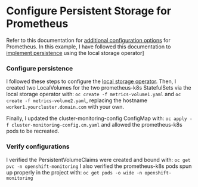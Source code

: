 # Configure Persistent Storage for Prometheus

Refer to this documentation for [additional configuration options] for Prometheus.  In this example, I have followed this documentation to [implement persistence] using the local storage operator]

### Configure persistence

I followed these steps to configure the [local storage operator].  Then, I created two LocalVolumes for the two prometheus-k8s StatefulSets via the local storage operator with: `oc create -f metrics-volume1.yaml` and `oc create -f metrics-volume2.yaml`, replacing the hostname `worker1.yourcluster.domain.com` with your own.

Finally, I updated the cluster-monitoring-config ConfigMap with: `oc apply -f cluster-monitoring-config.cm.yaml` and allowed the prometheus-k8s pods to be recreated.

### Verify configurations

I verified the PersistentVolumeClaims were created and bound with: `oc get pvc -n openshift-monitoring`
I also verified the prometheus-k8s pods spun up properly in the project with: `oc get pods -o wide -n openshift-monitoring`

[additional configuration options]: https://docs.openshift.com/container-platform/latest/monitoring/cluster_monitoring/configuring-the-monitoring-stack.html
[implement persistence]: https://docs.openshift.com/container-platform/latest/monitoring/cluster_monitoring/configuring-the-monitoring-stack.html#configuring-persistent-storage
[local storage operator]: ../local-storage
